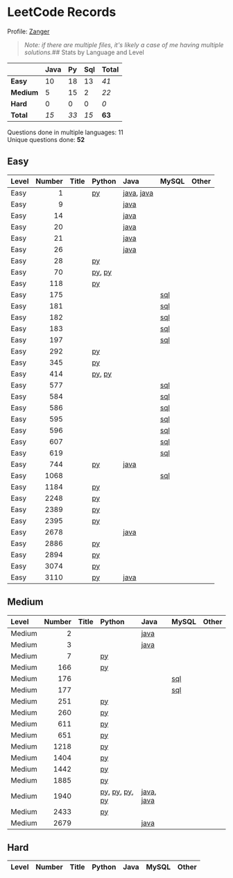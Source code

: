 # LeetCode Records

Profile: [Zanger](https://leetcode.com/u/Zanger/)

> *Note: if there are multiple files, it's likely a case of me having multiple solutions.*## Stats by Language and Level

|            | **Java**   | **Py**   | **Sql**   | **Total**   |
|:-----------|:-----------|:---------|:----------|:------------|
| **Easy**   | 10         | 18       | 13        | *41*        |
| **Medium** | 5          | 15       | 2         | *22*        |
| **Hard**   | 0          | 0        | 0         | *0*         |
| **Total**  | *15*       | *33*     | *15*      | **63**      |

Questions done in multiple languages:	11
<br>
Unique questions done:		**52**


## Easy
| Level   |   Number | Title   | Python                                                                            | Java                                                                             | MySQL                             | Other   |
|:--------|---------:|:--------|:----------------------------------------------------------------------------------|:---------------------------------------------------------------------------------|:----------------------------------|:--------|
| Easy    |        1 |         | [py](<my-submissions/e1.py>)                                                      | [java](<my-submissions/e1 - brute force.java>), [java](<my-submissions/e1.java>) |                                   |         |
| Easy    |        9 |         |                                                                                   | [java](<my-submissions/e9.java>)                                                 |                                   |         |
| Easy    |       14 |         |                                                                                   | [java](<my-submissions/e14.java>)                                                |                                   |         |
| Easy    |       20 |         |                                                                                   | [java](<my-submissions/e20.java>)                                                |                                   |         |
| Easy    |       21 |         |                                                                                   | [java](<my-submissions/e21.java>)                                                |                                   |         |
| Easy    |       26 |         |                                                                                   | [java](<my-submissions/e26.java>)                                                |                                   |         |
| Easy    |       28 |         | [py](<my-submissions/e28.py>)                                                     |                                                                                  |                                   |         |
| Easy    |       70 |         | [py](<my-submissions/e70 - bottomup.py>), [py](<my-submissions/e70 - topdown.py>) |                                                                                  |                                   |         |
| Easy    |      118 |         | [py](<my-submissions/e118.py>)                                                    |                                                                                  |                                   |         |
| Easy    |      175 |         |                                                                                   |                                                                                  | [sql](<my-submissions/e175.sql>)  |         |
| Easy    |      181 |         |                                                                                   |                                                                                  | [sql](<my-submissions/e181.sql>)  |         |
| Easy    |      182 |         |                                                                                   |                                                                                  | [sql](<my-submissions/e182.sql>)  |         |
| Easy    |      183 |         |                                                                                   |                                                                                  | [sql](<my-submissions/e183.sql>)  |         |
| Easy    |      197 |         |                                                                                   |                                                                                  | [sql](<my-submissions/e197.sql>)  |         |
| Easy    |      292 |         | [py](<my-submissions/e292.py>)                                                    |                                                                                  |                                   |         |
| Easy    |      345 |         | [py](<my-submissions/e345.py>)                                                    |                                                                                  |                                   |         |
| Easy    |      414 |         | [py](<my-submissions/e414 - sorting.py>), [py](<my-submissions/e414.py>)          |                                                                                  |                                   |         |
| Easy    |      577 |         |                                                                                   |                                                                                  | [sql](<my-submissions/e577.sql>)  |         |
| Easy    |      584 |         |                                                                                   |                                                                                  | [sql](<my-submissions/e584.sql>)  |         |
| Easy    |      586 |         |                                                                                   |                                                                                  | [sql](<my-submissions/e586.sql>)  |         |
| Easy    |      595 |         |                                                                                   |                                                                                  | [sql](<my-submissions/e595.sql>)  |         |
| Easy    |      596 |         |                                                                                   |                                                                                  | [sql](<my-submissions/e596.sql>)  |         |
| Easy    |      607 |         |                                                                                   |                                                                                  | [sql](<my-submissions/e607.sql>)  |         |
| Easy    |      619 |         |                                                                                   |                                                                                  | [sql](<my-submissions/e619.sql>)  |         |
| Easy    |      744 |         | [py](<my-submissions/e744.py>)                                                    | [java](<my-submissions/e744.java>)                                               |                                   |         |
| Easy    |     1068 |         |                                                                                   |                                                                                  | [sql](<my-submissions/e1068.sql>) |         |
| Easy    |     1184 |         | [py](<my-submissions/e1184.py>)                                                   |                                                                                  |                                   |         |
| Easy    |     2248 |         | [py](<my-submissions/e2248.py>)                                                   |                                                                                  |                                   |         |
| Easy    |     2389 |         | [py](<my-submissions/e2389.py>)                                                   |                                                                                  |                                   |         |
| Easy    |     2395 |         | [py](<my-submissions/e2395.py>)                                                   |                                                                                  |                                   |         |
| Easy    |     2678 |         |                                                                                   | [java](<my-submissions/e2678.java>)                                              |                                   |         |
| Easy    |     2886 |         | [py](<my-submissions/e2886.py>)                                                   |                                                                                  |                                   |         |
| Easy    |     2894 |         | [py](<my-submissions/e2894.py>)                                                   |                                                                                  |                                   |         |
| Easy    |     3074 |         | [py](<my-submissions/e3074.py>)                                                   |                                                                                  |                                   |         |
| Easy    |     3110 |         | [py](<my-submissions/e3110.py>)                                                   | [java](<my-submissions/e3110.java>)                                              |                                   |         |

## Medium
| Level   |   Number | Title   | Python                                                                                                                                                                                                   | Java                                                                                       | MySQL                            | Other   |
|:--------|---------:|:--------|:---------------------------------------------------------------------------------------------------------------------------------------------------------------------------------------------------------|:-------------------------------------------------------------------------------------------|:---------------------------------|:--------|
| Medium  |        2 |         |                                                                                                                                                                                                          | [java](<my-submissions/m2.java>)                                                           |                                  |         |
| Medium  |        3 |         |                                                                                                                                                                                                          | [java](<my-submissions/m3.java>)                                                           |                                  |         |
| Medium  |        7 |         | [py](<my-submissions/m7.py>)                                                                                                                                                                             |                                                                                            |                                  |         |
| Medium  |      166 |         | [py](<my-submissions/m166.py>)                                                                                                                                                                           |                                                                                            |                                  |         |
| Medium  |      176 |         |                                                                                                                                                                                                          |                                                                                            | [sql](<my-submissions/m176.sql>) |         |
| Medium  |      177 |         |                                                                                                                                                                                                          |                                                                                            | [sql](<my-submissions/m177.sql>) |         |
| Medium  |      251 |         | [py](<my-submissions/m251.py>)                                                                                                                                                                           |                                                                                            |                                  |         |
| Medium  |      260 |         | [py](<my-submissions/m260.py>)                                                                                                                                                                           |                                                                                            |                                  |         |
| Medium  |      611 |         | [py](<my-submissions/m611.py>)                                                                                                                                                                           |                                                                                            |                                  |         |
| Medium  |      651 |         | [py](<my-submissions/m651.py>)                                                                                                                                                                           |                                                                                            |                                  |         |
| Medium  |     1218 |         | [py](<my-submissions/m1218.py>)                                                                                                                                                                          |                                                                                            |                                  |         |
| Medium  |     1404 |         | [py](<my-submissions/m1404.py>)                                                                                                                                                                          |                                                                                            |                                  |         |
| Medium  |     1442 |         | [py](<my-submissions/m1442.py>)                                                                                                                                                                          |                                                                                            |                                  |         |
| Medium  |     1885 |         | [py](<my-submissions/m1885.py>)                                                                                                                                                                          |                                                                                            |                                  |         |
| Medium  |     1940 |         | [py](<my-submissions/m1940 Iterative Removed TryExcept.py>), [py](<my-submissions/m1940 Iterative TryExcept.py>), [py](<my-submissions/m1940 counter.py>), [py](<my-submissions/m1940 subset method.py>) | [java](<my-submissions/m1940 Iterative.java>), [java](<my-submissions/m1940 counter.java>) |                                  |         |
| Medium  |     2433 |         | [py](<my-submissions/m2433.py>)                                                                                                                                                                          |                                                                                            |                                  |         |
| Medium  |     2679 |         |                                                                                                                                                                                                          | [java](<my-submissions/m2679.java>)                                                        |                                  |         |

## Hard
| Level   | Number   | Title   | Python   | Java   | MySQL   | Other   |
|---------|----------|---------|----------|--------|---------|---------|